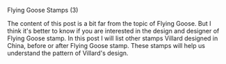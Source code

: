 Flying Goose Stamps (3)

The content of this post is a bit far from the topic of Flying Goose. But I think it's better to know if you are interested in the design and designer of Flying Goose stamp.
In this post I will list other stamps Villard designed in China, before or after Flying Goose stamp. These stamps will help us understand the pattern of Villard's design.
